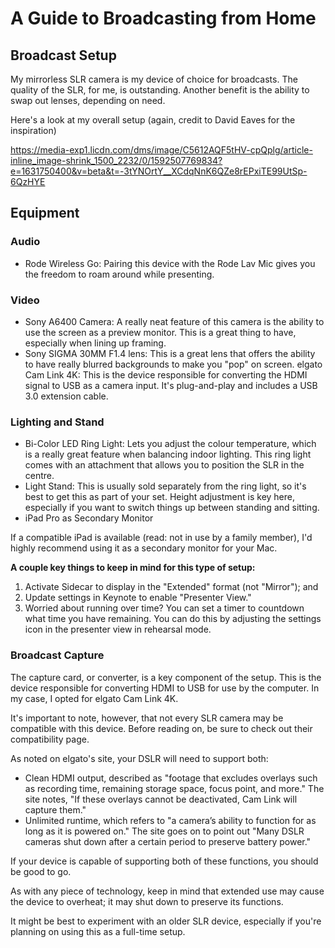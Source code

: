 #  A Guide to Broadcasting from Home

## Broadcast Setup

My mirrorless SLR camera is my device of choice for broadcasts. The quality of the SLR, for me, is outstanding. Another benefit is the ability to swap out lenses, depending on need.

Here's a look at my overall setup (again, credit to David Eaves for the inspiration)

https://media-exp1.licdn.com/dms/image/C5612AQF5tHV-cpQplg/article-inline_image-shrink_1500_2232/0/1592507769834?e=1631750400&v=beta&t=-3tYNOrtY__XCdqNnK6QZe8rEPxiTE99UtSp-6QzHYE

## Equipment

### Audio

- Rode Wireless Go: Pairing this device with the Rode Lav Mic gives you the freedom to roam around while presenting.

### Video

- Sony A6400 Camera: A really neat feature of this camera is the ability to use the screen as a preview monitor. This is a great thing to have, especially when lining up framing.
- Sony SIGMA 30MM F1.4 lens: This is a great lens that offers the ability to have really blurred backgrounds to make you "pop" on screen.
elgato Cam Link 4K: This is the device responsible for converting the HDMI signal to USB as a camera input. It's plug-and-play and includes a USB 3.0 extension cable.

### Lighting and Stand

- Bi-Color LED Ring Light: Lets you adjust the colour temperature, which is a really great feature when balancing indoor lighting. This ring light comes with an attachment that allows you to position the SLR in the centre.
- Light Stand: This is usually sold separately from the ring light, so it's best to get this as part of your set. Height adjustment is key here, especially if you want to switch things up between standing and sitting.
- iPad Pro as Secondary Monitor

If a compatible iPad is available (read: not in use by a family member), I'd highly recommend using it as a secondary monitor for your Mac.

**A couple key things to keep in mind for this type of setup:**

1. Activate Sidecar to display in the "Extended" format (not "Mirror"); and
2. Update settings in Keynote to enable "Presenter View."
3. Worried about running over time? You can set a timer to countdown what time you have remaining. You can do this by adjusting the settings icon in the presenter view in rehearsal mode.

### Broadcast Capture

The capture card, or converter, is a key component of the setup. This is the device responsible for converting HDMI to USB for use by the computer. In my case, I opted for elgato Cam Link 4K.

It's important to note, however, that not every SLR camera may be compatible with this device. Before reading on, be sure to check out their compatibility page.

As noted on elgato's site, your DSLR will need to support both:

- Clean HDMI output, described as "footage that excludes overlays such as recording time, remaining storage space, focus point, and more." The site notes, "If these overlays cannot be deactivated, Cam Link will capture them."
- Unlimited runtime, which refers to "a camera’s ability to function for as long as it is powered on." The site goes on to point out "Many DSLR cameras shut down after a certain period to preserve battery power."

If your device is capable of supporting both of these functions, you should be good to go.

As with any piece of technology, keep in mind that extended use may cause the device to overheat; it may shut down to preserve its functions.

It might be best to experiment with an older SLR device, especially if you're planning on using this as a full-time setup.
